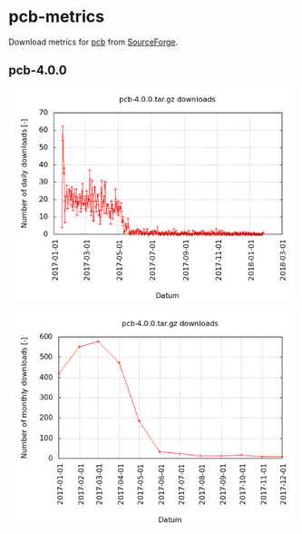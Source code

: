 # pcb-metrics

Download metrics for [pcb](http://pcb.geda-project.org) from [SourceForge](https://sourceforge.net/projects/pcb/files/?source=navbar).

## pcb-4.0.0

![pcb-4.0.0_daily](pcb-4.0.0_daily.png)

![pcb-4.0.0_monthly](pcb-4.0.0_monthly.png)
